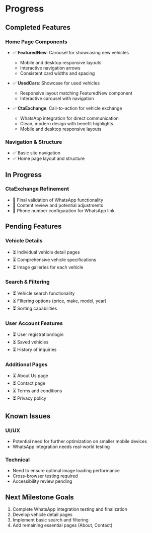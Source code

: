 # Progress

## Completed Features

### Home Page Components
- ✅ **FeaturedNew**: Carousel for showcasing new vehicles
  - Mobile and desktop responsive layouts
  - Interactive navigation arrows
  - Consistent card widths and spacing
  
- ✅ **UsedCars**: Showcase for used vehicles
  - Responsive layout matching FeaturedNew component
  - Interactive carousel with navigation
  
- ✅ **CtaExchange**: Call-to-action for vehicle exchange
  - WhatsApp integration for direct communication
  - Clean, modern design with benefit highlights
  - Mobile and desktop responsive layouts

### Navigation & Structure
- ✅ Basic site navigation
- ✅ Home page layout and structure

## In Progress

### CtaExchange Refinement
- 🔄 Final validation of WhatsApp functionality
- 🔄 Content review and potential adjustments
- 🔄 Phone number configuration for WhatsApp link

## Pending Features

### Vehicle Details
- ⏳ Individual vehicle detail pages
- ⏳ Comprehensive vehicle specifications
- ⏳ Image galleries for each vehicle

### Search & Filtering
- ⏳ Vehicle search functionality
- ⏳ Filtering options (price, make, model, year)
- ⏳ Sorting capabilities

### User Account Features
- ⏳ User registration/login
- ⏳ Saved vehicles
- ⏳ History of inquiries

### Additional Pages
- ⏳ About Us page
- ⏳ Contact page
- ⏳ Terms and conditions
- ⏳ Privacy policy

## Known Issues

### UI/UX
- Potential need for further optimization on smaller mobile devices
- WhatsApp integration needs real-world testing

### Technical
- Need to ensure optimal image loading performance
- Cross-browser testing required
- Accessibility review pending

## Next Milestone Goals
1. Complete WhatsApp integration testing and finalization
2. Develop vehicle detail pages
3. Implement basic search and filtering
4. Add remaining essential pages (About, Contact) 